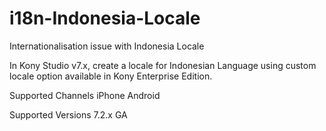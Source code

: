 # i18n-Indonesia-Locale
 Internationalisation issue with Indonesia Locale

In Kony Studio v7.x, create a locale for Indonesian Language using custom locale option available in Kony Enterprise Edition.

Supported Channels
iPhone
Android

Supported Versions
7.2.x GA
